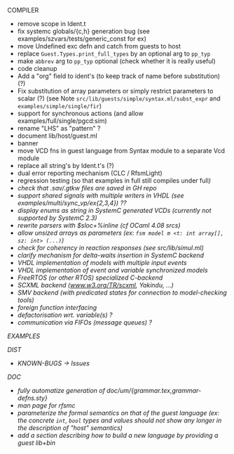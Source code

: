 COMPILER

- remove scope in Ident.t
- fix systemc globals/{c,h} generation bug (see examples/szvars/tests/generic_const for ex)
- move Undefined exc defn and catch from guests to host
- replace `Guest.Types.print_full_types` by an optional arg to `pp_typ`
- make `abbrev` arg to `pp_typ` optional (check whether it is really useful)
- code cleanup
- Add a "org" field to ident's (to keep track of name before substitution) (?)
- Fix substitution of array parameters or simply restrict parameters to scalar (?)
  (see Note `src/lib/guests/simple/syntax.ml/subst_expr` and `examples/simple/single/fir`)
- support for synchronous actions (and allow examples/full/single/pgcd:sim)
- rename "LHS" as "pattern" ? 
- document lib/host/guest.ml
- banner
- move VCD fns in guest language from Syntax module to a separate Vcd module
- replace all string's by Ident.t's (?)
- dual error reporting mechanism (CLC / RfsmLight)
- regression testing (so that examples in full<i-n> still compiles under full<i>)
- check that .sav/.gtkw files are saved in GH repo
- support shared signals with multiple writers in VHDL (see examples/multi/sync_vp/ex{2,3,4}) ??
- display enums as string in SystemC generated VCDs (currently not supported by SystemC 2.3) 
- rewrite parsers with $sloc+%inline (cf OCaml 4.08 srcs)
- allow _unsized_ arrays as parameters (ex: `fsm model m <t: int array[], sz: int> (...)`)
- check for coherency in reaction responses (see src/lib/simul.ml)
- clarify mechanism for delta-waits insertion in SystemC backend
- VHDL implementation of models with multiple input events
- VHDL implementation of event and variable synchronized models
- FreeRTOS (or other RTOS) specialized C-backend
- SCXML backend (www.w3.org/TR/scxml, Yakindu, ...)
- SMV backend (with predicated states for connection to model-checking tools)
- foreign function interfacing
- defactorisation wrt. variable(s) ?
- communication via FIFOs (message queues) ?

EXAMPLES

DIST

- KNOWN-BUGS -> Issues

DOC
- fully automatize generation of doc/um/{grammar.tex,grammar-defns.sty}
- man page for rfsmc
- parameterize the formal semantics on that of the guest language (ex: the concrete `int`, `bool`
  types and values should not show any longer in the description of "host" semantics)
- add a section describing how to build a new language by providing a guest lib+bin
